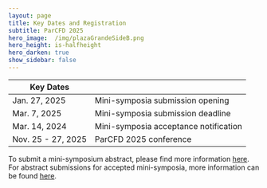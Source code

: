 ```yaml
---
layout: page
title: Key Dates and Registration
subtitle: ParCFD 2025
hero_image:  /img/plazaGrandeSideB.png
hero_height: is-halfheight
hero_darken: true
show_sidebar: false
---
```


<!-- {% include notification.html message="Site under construction, information will be updated very soon." %} -->

|Key Dates||
| - | - |
| Jan. 27, 2025 | Mini-symposia submission opening |
| Mar. 7, 2025 | Mini-symposia submission deadline |
| Mar. 14, 2024 | Mini-symposia acceptance notification |
| Nov. 25 - 27, 2025 | ParCFD 2025 conference |

<!--
| Mar. 15, 2024 | Abstract submission opening |
| Jun. 5, 2024 (extended from May 01, 2024) | Abstract submission deadline |
| Jul. 8, 2024 | Abstract acceptance notification |
| Jul. 8, 2024 | Registration opening |
| Jul. 21, 2024 | Early-bird registration deadline |
| Aug. 9, 2024 | Registration deadline |
-->

To submit a mini-symposium abstract, please find more information [here](https://enes-merida.github.io/ParCFD2025.github.io/call-minisymposia/). For abstract submissions for accepted mini-symposia, more information can be found [here](https://enes-merida.github.io/ParCFD2025.github.io/call-papers/).

<!--
The registration opens on July 8th, 2024. You will have the following options:

| Registration | Student | Student (virtual) | Regular | Regular (virtual) |
| - | - | - | - | - |
| Early-bird | 420 € | 150 € | 580 € | 250 € | 
| Full | 525 € | 150 € | 725 € | 250 € |


 {% include notification.html message="Early-bird registration is possible until July 21st, 2024. The register open soon." %}
 
 -->